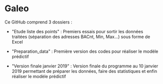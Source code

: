 # Galeo

Ce GitHub comprend 3 dossiers :
- "Etude liste des points" :
  Premiers essais pour sortir les données traitées (séparation des adresses BACnt, Min, Max...) sous forme de Excel
  
- "Preparation_data" : 
  Première version des codes pour réaliser le modèle prédictif
  
- "Version finale janvier 2019" :
   Version finale du programme au 10 janvier 2019 permettant de préparer les données, faire des statistiques et enfin réaliser le modèle prédictif 
